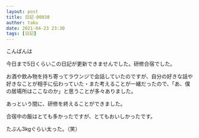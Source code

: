 ```yaml
---
layout: post
title: 日記-00038
author: taku
date: 2021-04-23 23:30
tags: [日記]
---
```


こんばんは

今日まで5日くらいこの日記が更新できませんでした。研修合宿でした。

お酒や飲み物を持ち寄ってラウンジで会話していたのですが、自分の好きな話や好きなことが相手に伝わっていた・また考えることが一緒だったので、「あ、僕の居場所はここなのか」と思うことが多々ありました。

あっという間に、研修を終えることができました。

合宿中の飯はとても多かったですが、とてもおいしかったです。

たぶん3kgぐらい太った。（笑）
